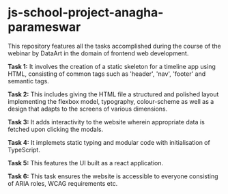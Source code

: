# js-school-project-anagha-parameswar
This repository features all the tasks accomplished during the course of the webinar by DataArt in the domain of frontend web development.

**Task 1:**
It involves the creation of a static skeleton for a timeline app using HTML, consisting of common tags such as 'header', 'nav', 'footer' and semantic tags.

**Task 2:**
This includes giving the HTML file a structured and polished layout implementing the flexbox model, typography, colour-scheme as well as a design that adapts to the screens of various dimensions.

**Task 3:**
It adds interactivity to the website wherein appropriate data is fetched upon clicking the modals.

**Task 4:**
It implemets static typing and modular code with initialisation of TypeScript.

**Task 5:**
This features the UI built as a react application.

**Task 6:**
This task ensures the website is accessible to everyone consisting of ARIA roles, WCAG requirements etc.
